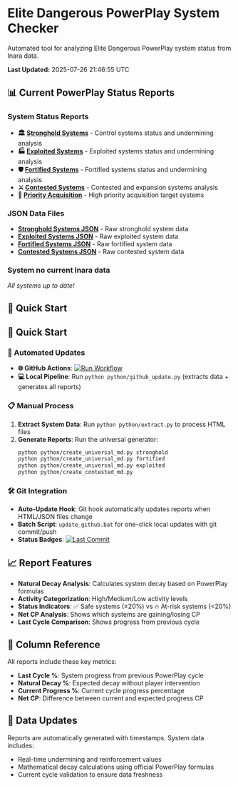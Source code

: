 # Elite Dangerous PowerPlay System Checker

Automated tool for analyzing Elite Dangerous PowerPlay system status from Inara data.

**Last Updated:** 2025-07-26 21:46:55 UTC

## 📊 Current PowerPlay Status Reports

### System Status Reports
- **🏛️ [Stronghold Systems](stronghold_status.md)** - Control systems status and undermining analysis
- **🏭 [Exploited Systems](exploited_status.md)** - Exploited systems status and undermining analysis  
- **🛡️ [Fortified Systems](fortified_status.md)** - Fortified systems status and undermining analysis
- **⚔️ [Contested Systems](contested_status.md)** - Contested and expansion systems analysis
- **🎯 [Priority Acquisition](accquise_prio.md)** - High priority acquisition target systems

### JSON Data Files
- **[Stronghold Systems JSON](json/stronghold_systems.json)** - Raw stronghold system data
- **[Exploited Systems JSON](json/exploited_systems.json)** - Raw exploited system data
- **[Fortified Systems JSON](json/fortified_systems.json)** - Raw fortified system data
- **[Contested Systems JSON](json/contested_systems.json)** - Raw contested system data

### System no current Inara data
*All systems up to date!*

## 🚀 Quick Start

## 🚀 Quick Start

### 🔄 Automated Updates
- **🌐 GitHub Actions**: [![Run Workflow](https://img.shields.io/badge/🚀_Update_Reports-GitHub_Actions-success?style=for-the-badge)](https://github.com/Fumlop/EdSystemchecker/actions/workflows/update-reports.yml)
- **💻 Local Pipeline**: Run `python python/github_update.py` (extracts data + generates all reports)

### 📋 Manual Process  
1. **Extract System Data**: Run `python python/extract.py` to process HTML files
2. **Generate Reports**: Run the universal generator:
   ```bash
   python python/create_universal_md.py stronghold
   python python/create_universal_md.py fortified  
   python python/create_universal_md.py exploited
   python python/create_contested_md.py
   ```

### 🛠️ Git Integration
- **Auto-Update Hook**: Git hook automatically updates reports when HTML/JSON files change
- **Batch Script**: `update_github.bat` for one-click local updates with git commit/push
- **Status Badges**: [![Last Commit](https://img.shields.io/github/last-commit/Fumlop/EdSystemchecker?style=flat-square&label=Last%20Update)](https://github.com/Fumlop/EdSystemchecker/commits/main)

## 📈 Report Features

- **Natural Decay Analysis**: Calculates system decay based on PowerPlay formulas
- **Activity Categorization**: High/Medium/Low activity levels
- **Status Indicators**: ✅ Safe systems (≥20%) vs 🔥 At-risk systems (<20%)
- **Net CP Analysis**: Shows which systems are gaining/losing CP
- **Last Cycle Comparison**: Shows progress from previous cycle

## 📝 Column Reference

All reports include these key metrics:
- **Last Cycle %**: System progress from previous PowerPlay cycle
- **Natural Decay %**: Expected decay without player intervention
- **Current Progress %**: Current cycle progress percentage
- **Net CP**: Difference between current and expected progress CP

## 🔄 Data Updates

Reports are automatically generated with timestamps. System data includes:
- Real-time undermining and reinforcement values
- Mathematical decay calculations using official PowerPlay formulas
- Current cycle validation to ensure data freshness
